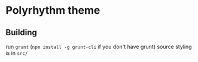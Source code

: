 # Polyrhythm theme

## Building
run ```grunt``` (```npm install -g grunt-cli``` if you don't have grunt)
source styling is in ```src/```
